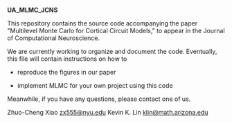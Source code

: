 **UA_MLMC_JCNS**

This repository contains the source code accompanying the
paper "Multilevel Monte Carlo for Cortical Circuit Models,"
to appear in the Journal of Computational Neuroscience.

We are currently working to organize and document the code.
Eventually, this file will contain instructions on how to

- reproduce the figures in our paper

- implement MLMC for your own project using this code

Meanwhile, if you have any questions, please contact one of
us.

Zhuo-Cheng Xiao <zx555@nyu.edu>
Kevin  K. Lin <klin@math.arizona.edu>
